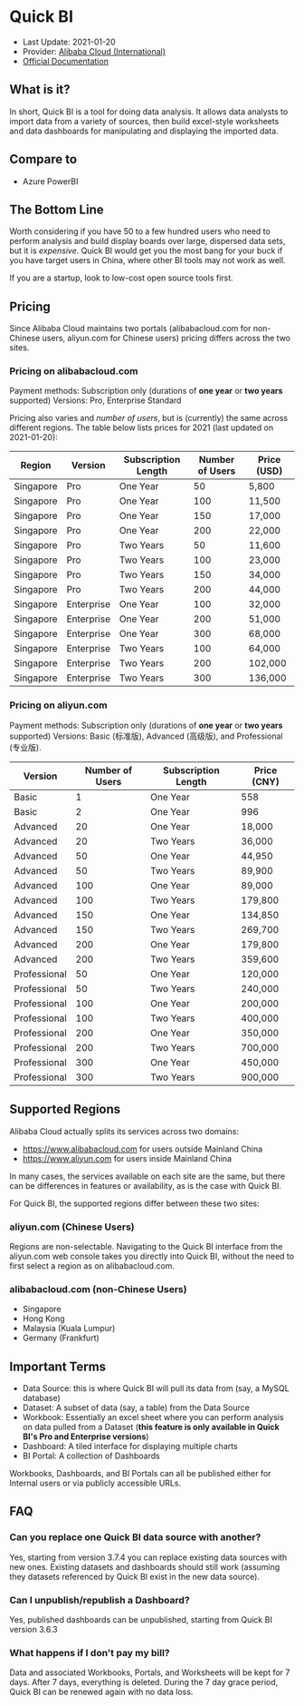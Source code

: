 # Quick BI

- Last Update: 2021-01-20
- Provider: [Alibaba Cloud (International)](https://www.alibabacloud.com)
- [Official Documentation](https://www.alibabacloud.com/help/product/30343.htm)

## What is it?

In short, Quick BI is a tool for doing data analysis. It allows data analysts to import data from a variety of sources, then build excel-style worksheets and data dashboards for manipulating and displaying the imported data. 

## Compare to

- Azure PowerBI

## The Bottom Line

Worth considering if you have 50 to a few hundred users who need to perform analysis and build display boards over large, dispersed data sets, but it is *expensive*. Quick BI would get you the most bang for your buck if you have target users in China, where other BI tools may not work as well. 

If you are a startup, look to low-cost open source tools first. 

## Pricing

Since Alibaba Cloud maintains two portals (alibabacloud.com for non-Chinese users, aliyun.com for Chinese users) pricing differs across the two sites.

### Pricing on alibabacloud.com

Payment methods: Subscription only (durations of **one year** or **two years** supported)
Versions: Pro, Enterprise Standard

Pricing also varies and *number of users*, but is (currently) the same across different regions. The table below lists prices for 2021 (last updated on 2021-01-20):

| Region        | Version      | Subscription Length | Number of Users | Price (USD) |
| ------------- | ------------ | ------------------- | --------------- | ----------- |
| Singapore     | Pro          | One Year            | 50              | 5,800       |
| Singapore     | Pro          | One Year            | 100             | 11,500      | 
| Singapore     | Pro          | One Year            | 150             | 17,000      |
| Singapore     | Pro          | One Year            | 200             | 22,000      |
| Singapore     | Pro          | Two Years           | 50              | 11,600      |
| Singapore     | Pro          | Two Years           | 100             | 23,000      | 
| Singapore     | Pro          | Two Years           | 150             | 34,000      |
| Singapore     | Pro          | Two Years           | 200             | 44,000      |
| Singapore     | Enterprise   | One Year            | 100             | 32,000      |
| Singapore     | Enterprise   | One Year            | 200             | 51,000      | 
| Singapore     | Enterprise   | One Year            | 300             | 68,000      |
| Singapore     | Enterprise   | Two Years           | 100             | 64,000      |
| Singapore     | Enterprise   | Two Years           | 200             | 102,000     | 
| Singapore     | Enterprise   | Two Years           | 300             | 136,000     |

### Pricing on aliyun.com

Payment methods: Subscription only (durations of **one year** or **two years** supported)
Versions: Basic (标准版), Advanced (高级版), and Professional (专业版).

| Version      | Number of Users | Subscription Length   | Price (CNY) |
| ------------ | --------------- | --------------------- | ----------- |
| Basic        | 1               | One Year              | 558         |
| Basic        | 2               | One Year              | 996         |
| Advanced     | 20              | One Year              | 18,000      |
| Advanced     | 20              | Two Years             | 36,000      |
| Advanced     | 50              | One Year              | 44,950      |
| Advanced     | 50              | Two Years             | 89,900      |
| Advanced     | 100             | One Year              | 89,000      |
| Advanced     | 100             | Two Years             | 179,800     |
| Advanced     | 150             | One Year              | 134,850     |
| Advanced     | 150             | Two Years             | 269,700     |
| Advanced     | 200             | One Year              | 179,800     |
| Advanced     | 200             | Two Years             | 359,600     |
| Professional | 50             | One Year               | 120,000     |
| Professional | 50             | Two Years              | 240,000     |
| Professional | 100            | One Year               | 200,000     |
| Professional | 100            | Two Years              | 400,000     |
| Professional | 200            | One Year               | 350,000     |
| Professional | 200            | Two Years              | 700,000     |
| Professional | 300            | One Year               | 450,000     |
| Professional | 300            | Two Years              | 900,000     |

## Supported Regions

Alibaba Cloud actually splits its services across two domains:

- https://www.alibabacloud.com for users outside Mainland China
- https://www.aliyun.com for users inside Mainland China

In many cases, the services available on each site are the same, but there can be differences in features or availability, as is the case with Quick BI. 

For Quick BI, the supported regions differ between these two sites:

### aliyun.com (Chinese Users)

Regions are non-selectable. Navigating to the Quick BI interface from the aliyun.com web console takes you directly into Quick BI, without the need to first select a region as on alibabacloud.com. 

### alibabacloud.com (non-Chinese Users)

- Singapore
- Hong Kong
- Malaysia (Kuala Lumpur)
- Germany (Frankfurt)

## Important Terms

- Data Source: this is where Quick BI will pull its data from (say, a MySQL database)
- Dataset: A subset of data (say, a table) from the Data Source
- Workbook: Essentially an excel sheet where you can perform analysis on data pulled from a Dataset (**this feature is only available in Quick BI's Pro and Enterprise versions**)
- Dashboard: A tiled interface for displaying multiple charts
- BI Portal: A collection of Dashboards

Workbooks, Dashboards, and BI Portals can all be published either for Internal users or via publicly accessible URLs. 

## FAQ 

### Can you replace one Quick BI data source with another?

Yes, starting from version 3.7.4 you can replace existing data sources with new ones. Existing datasets and dashboards should still work (assuming they datasets referenced by Quick BI exist in the new data source).

### Can I unpublish/republish a Dashboard?

Yes, published dashboards can be unpublished, starting from Quick BI version 3.6.3

### What happens if I don't pay my bill?

Data and associated Workbooks, Portals, and Worksheets will be kept for 7 days. After 7 days, everything is deleted. During the 7 day grace period, Quick BI can be renewed again with no data loss. 